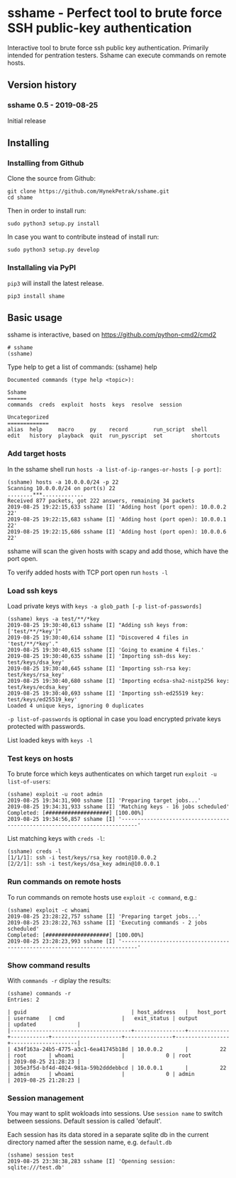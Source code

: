 # sshame - Perfect tool to brute force SSH public-key authentication
Interactive tool to brute force ssh public key authentication. Primarily intended for pentration testers. Sshame can execute commands on remote hosts.

## Version history ##

### sshame 0.5 - 2019-08-25 ###

Initial release

## Installing ##

### Installing from Github ###

Clone the source from Github:

    git clone https://github.com/HynekPetrak/sshame.git
    cd shame

Then in order to install run:

    sudo python3 setup.py install

In case you want to contribute instead of install run:

    sudo python3 setup.py develop

### Installaling via PyPI ###

`pip3` will install the latest release.

    pip3 install shame

## Basic usage ##

sshame is interactive, based on https://github.com/python-cmd2/cmd2

    # sshame
    (sshame)

Type help to get a list of commands:
    (sshame) help

    Documented commands (type help <topic>):

    Sshame
    ======
    commands  creds  exploit  hosts  keys  resolve  session

    Uncategorized
    =============
    alias  help     macro     py    record        run_script  shell
    edit   history  playback  quit  run_pyscript  set         shortcuts


### Add target hosts ###

In the sshame shell run `hosts -a list-of-ip-ranges-or-hosts [-p port]`:

    (sshame) hosts -a 10.0.0.0/24 -p 22
    Scanning 10.0.0.0/24 on port(s) 22
    ........***.............
    Received 877 packets, got 222 answers, remaining 34 packets
    2019-08-25 19:22:15,633 sshame [I] 'Adding host (port open): 10.0.0.2 22'
    2019-08-25 19:22:15,683 sshame [I] 'Adding host (port open): 10.0.0.1 22'
    2019-08-25 19:22:15,686 sshame [I] 'Adding host (port open): 10.0.0.6 22'

 sshame will scan the given hosts with scapy and add those, which have the port open.

 To verify added hosts with TCP port open run `hosts -l`

### Load ssh keys ###

 Load private keys with `keys -a glob_path [-p list-of-passwords]`

    (sshame) keys -a test/**/*key
    2019-08-25 19:30:40,613 sshame [I] "Adding ssh keys from: ['test/**/*key']"
    2019-08-25 19:30:40,614 sshame [I] "Discovered 4 files in 'test/**/*key'."
    2019-08-25 19:30:40,615 sshame [I] 'Going to examine 4 files.'
    2019-08-25 19:30:40,635 sshame [I] 'Importing ssh-dss key: test/keys/dsa_key'
    2019-08-25 19:30:40,645 sshame [I] 'Importing ssh-rsa key: test/keys/rsa_key'
    2019-08-25 19:30:40,680 sshame [I] 'Importing ecdsa-sha2-nistp256 key: test/keys/ecdsa_key'
    2019-08-25 19:30:40,693 sshame [I] 'Importing ssh-ed25519 key: test/keys/ed25519_key'
    Loaded 4 unique keys, ignoring 0 duplicates

`-p list-of-passwords` is optional in case you load encrypted private keys protected with passwords.

List loaded keys with `keys -l`

### Test keys on hosts ###

To brute force which keys authenticates on which target run `exploit -u list-of-users`:

    (sshame) exploit -u root admin
    2019-08-25 19:34:31,900 sshame [I] 'Preparing target jobs...'
    2019-08-25 19:34:31,933 sshame [I] 'Matching keys - 16 jobs scheduled'
    Completed: [####################] [100.00%]
    2019-08-25 19:34:56,857 sshame [I] '---------------------------------------------------------------------------'

List matching keys with `creds -l`:

    (sshame) creds -l
    [1/1/1]: ssh -i test/keys/rsa_key root@10.0.0.2
    [2/2/1]: ssh -i test/keys/dsa_key admin@10.0.0.1

### Run commands on remote hosts ###

To run commands on remote hosts use `exploit -c command`, e.g.:

    (sshame) exploit -c whoami
    2019-08-25 23:28:22,757 sshame [I] 'Preparing target jobs...'
    2019-08-25 23:28:22,763 sshame [I] 'Executing commands - 2 jobs scheduled'
    Completed: [####################] [100.00%]
    2019-08-25 23:28:23,993 sshame [I] '---------------------------------------------------------------------------'

### Show command results ###

With `commands -r` diplay the results:

    (sshame) commands -r
    Entries: 2
    
    | guid                                 | host_address   |   host_port | username   | cmd                  |   exit_status | output          | updated             |
    |--------------------------------------+----------------+-------------+------------+----------------------+---------------+-----------------+---------------------|
    | 434f163a-24b5-4775-a3c1-6ea41745b18d | 10.0.0.2       |          22 | root       | whoami               |             0 | root            | 2019-08-25 21:28:23 |
    | 305e3f5d-bf4d-4024-981a-59b2dddebbcd | 10.0.0.1       |          22 | admin      | whoami               |             0 | admin           | 2019-08-25 21:28:23 |

### Session management ###

You may want to split wokloads into sessions. Use `session name` to switch between sessions. Default session is 
called 'default'.

Each session has its data stored in a separate sqlite db in the current directory named after the session 
name, e.g. `default.db`

    (sshame) session test
    2019-08-25 23:38:38,283 sshame [I] 'Openning session: sqlite:///test.db'
